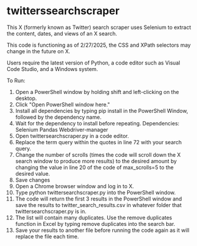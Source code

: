 # twitterssearchscraper
This X (formerly known as Twitter) search scraper uses Selenium to extract the content, dates, and views of an X search.

This code is functioning as of 2/27/2025, the CSS and XPath selectors may change in the future on X.

Users require the latest version of Python, a code editor such as Visual Code Studio, and a Windows system. 

To Run:

1. Open a PowerShell window by holding shift and left-clicking on the desktop.
2. Click "Open PowerShell window here."
3. Install all dependencies by typing pip install in the PowerShell Window, followed by the dependency name.
4. Wait for the dependency to install before repeating.
Dependencies:
Selenium
Pandas
Webdriver-manager
5. Open twittersearchscraper.py in a code editor.
6. Replace the term query within the quotes in line 72 with your search query.
7. Change the number of scrolls (times the code will scroll down the X search window to produce more results) to the desired amount by changing the value in line 20 of the code of max_scrolls=5 to the desired value.
8. Save changes
9. Open a Chrome browser window and log in to X.
10. Type python twittersearchscraper.py into the PowerShell window.
11. The code will return the first 3 results in the PowerShell window and save the results to twitter_search_results.csv in whatever folder that twittersearchscraper.py is in.
12. The list will contain many duplicates. Use the remove duplicates function in Excel by typing remove duplicates into the search bar.
13. Save your results to another file before running the code again as it will replace the file each time.
